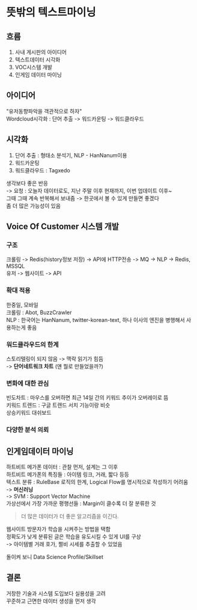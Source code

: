# 뜻밖의 텍스트마이닝

## 흐름
1. 사내 게시판의 아이디어
2. 텍스트데이터 시각화
3. VOC시스템 개발
4. 인게임 데이터 마이닝

## 아이디어
"유저동향파악을 객관적으로 하자"  
Wordcloud시각화 : 단어 추출 -> 워드카운팅 -> 워드클라우드

## 시각화
1. 단어 추출 : 형태소 분석기, NLP - HanNanum이용
2. 워드카운팅
3. 워드클라우드 : Tagxedo

생각보다 좋은 반응  
-> 요청 : 오늘자 데이터로도, 지난 주말 이후 현재까지, 이번 업데이트 이후~  
그때 그때 계속 반복해서 보내줌 -> 한곳에서 볼 수 있게 만들면 좋겠다  
좀 더 많은 가능성이 있음

## Voice Of Customer 시스템 개발
### 구조
크롤링 -> Redis(history정보 저장) -> API에 HTTP전송 -> MQ -> NLP -> Redis, MSSQL  
유저 -> 웹사이트 -> API

### 확대 적용
한중일, 모바일  
크롤링 : Abot, BuzzCrawler  
NLP : 한국어는 HanNanum, twitter-korean-text, 하나 이사의 엔진을 병행해서 사용하는게 좋음

### 워드클라우드의 한계
스토리텔링이 되지 않음 -> 맥락 읽기가 힘듬  
-> **단어네트워크 차트** (얜 뭘로 만들었을까?)

### 변화에 대한 관심
빈도차트 : 마우스를 오버하면 최근 14일 간의 키워드 추이가 오버레이로 뜸  
키워드 트렌드 : 구글 트렌드 서치 기능이랑 비슷  
상승키워드 대쉬보드

### 다양한 분석 의뢰

## 인게임데이터 마이닝
하트비트 메가폰 데이터 : 관찰 먼저, 설계는 그 이후  
하트비트 메가폰의 특징들 : 아이템 링크, 거래, 짧다 등등  
텍스트 분류 : RuleBase 로직의 한계, Logical Flow를 명시적으로 작성하기 어려움  
-> **머신러닝**  
-> SVM : Support Vector Machine  
가상선에서 가장 가까운 평행선들 : Margin이 클수록 더 잘 분류한 것

> 더 많은 데이터가 더 좋은 알고리즘을 이긴다.

웹사이트 방문자가 학습을 시켜주는 방법을 택함  
정확도가 낮게 분류된 글은 학습을 유도시킬 수 있게 UI를 구상  
-> 아이템별 거래 호가, 쩔비 시세를 추출할 수 있었음

돌이켜 보니 Data Science Profile/Skillset

## 결론
거창한 기술과 시스템 도입보다 실용성을 고려  
꾸준하고 근면한 데이터 생성을 먼저 생각